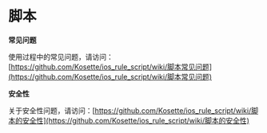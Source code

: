 # 脚本

**常见问题**

使用过程中的常见问题，请访问：[https://github.com/Kosette/ios_rule_script/wiki/脚本常见问题](https://github.com/Kosette/ios_rule_script/wiki/脚本常见问题)

**安全性**

关于安全性问题，请访问：[https://github.com/Kosette/ios_rule_script/wiki/脚本的安全性](https://github.com/Kosette/ios_rule_script/wiki/脚本的安全性)
